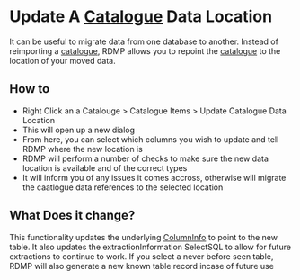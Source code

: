 # Update A [Catalogue](../CodeTutorials/Glossary.md#Catalogue) Data Location
It can be useful to migrate data from one database to another.
Instead of reimporting a [catalogue](../CodeTutorials/Glossary.md#Catalogue), RDMP allows you to repoint the [catalogue](../CodeTutorials/Glossary.md#Catalogue) to the location of your moved data.

## How to
* Right Click an a Catalouge > Catalogue Items > Update Catalogue Data Location
* This will open up a new dialog
* From here, you can select which columns you wish to update and tell RDMP where the new location is
* RDMP will perform a number of checks to make sure the new data location is available and of the correct types
* It will inform you of any issues it comes accross, otherwise will migrate the caatlogue data references to the selected location

## What Does it change?
This functionality updates the underlying [ColumnInfo](../CodeTutorials/Glossary.md#ColumnInfo) to point to the new table. It also updates the extractionInformation SelectSQL to allow for future extractions to continue to work.
If you select a never before seen table, RDMP will also generate a new known table record incase of future use

[Catalogue]: ../CodeTutorials/Glossary.md#Catalogue
[ColumnInfo]: ../CodeTutorials/Glossary.md#ColumnInfo
